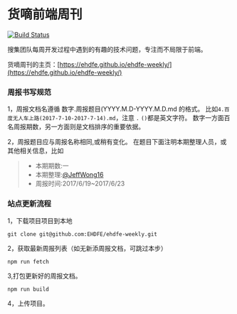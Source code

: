 # 货嘀前端周刊


[![Build Status](https://travis-ci.org/EHDFE/ehdfe-weekly.svg?branch=master)](https://travis-ci.org/EHDFE/ehdfe-weekly)


搜集团队每周开发过程中遇到的有趣的技术问题，专注而不局限于前端。
   
货嘀周刊的主页：[https://ehdfe.github.io/ehdfe-weekly/](https://ehdfe.github.io/ehdfe-weekly/)

### 周报书写规范

1，周报文档名遵循 数字.周报题目(YYYY.M.D-YYYY.M.D.md 的格式。 比如`4.百度无人车上路(2017-7-10-2017-7-14).md`，注意 `.`  `()`都是英文字符。
数字一方面百名周报期数，另一方面则是文档排序的重要依据。

2，周报题目应与周报名称相同,或稍有变化。 在题目下面注明本期整理人员，或其他相关信息，比如

> - 本期期数:一     
> - 本期整理:[@JeffWong16](https://github.com/JeffWong16)
> - 周报时间:2017/6/19~2017/6/23 


### 站点更新流程

1，下载项目项目到本地
```
git clone git@github.com:EHDFE/ehdfe-weekly.git
```

2，获取最新周报列表（如无新添周报文档，可跳过本步）
```
npm run fetch
```

3,打包更新好的周报文档。
```
npm run build
```

4，上传项目。
